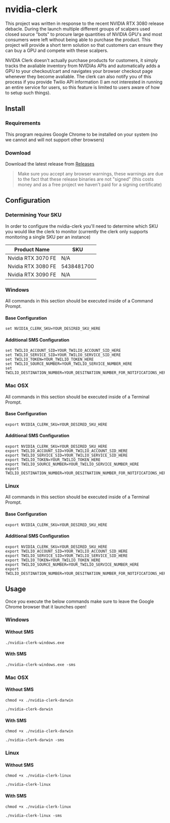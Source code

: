# nvidia-clerk

This project was written in response to the recent NVIDIA RTX 3080 release debacle. During the launch multiple different groups of scalpers used
closed source "bots" to procure large quantities of NVIDIA GPU's and most consumers were left without being able to purchase the product. This 
project will provide a short term solution so that customers can ensure they can buy a GPU and compete with these scalpers.

NVIDIA Clerk doesn't actually purchase products for customers, it simply tracks the avaliable inventory from NVIDIAs APIs and automatically adds a GPU
to your checkout/cart and navigates your browser checkout page whenever they become avaliable. The clerk can also notify you of this process if you provide
Twilio API information (I am not interested in running an entire service for users, so this feature is limited to users aware of how to setup
such things).

## Install

### Requirements

This program requires Google Chrome to be installed on your system (no we cannot and will not support other browsers)

### Download

Download the latest release from [Releases](https://github.com/ianmarmour/nvidia-clerk/releases/latest) 
> Make sure you accept any browser warnings, these warnings are due to the fact that these release binaries are not "signed" (this costs money and as a free project
we haven't paid for a signing certificate)

## Configuration

### Determining Your SKU

In order to configure the nvidia-clerk you'll need to determine which SKU you would like the clerk to monitor (currently the clerk only supports monitoring a
single SKU per an instance)

| Product Name | SKU |
|---|---|
| Nvidia RTX 3070 FE  | N/A |
| Nvidia RTX 3080 FE  | 5438481700 |
| Nvidia RTX 3090 FE  | N/A |


### Windows

All commands in this section should be executed inside of a Command Prompt.

#### Base Configuration
```
set NVIDIA_CLERK_SKU=YOUR_DESIRED_SKU_HERE
```

#### Additional SMS Configuration
```
set TWILIO_ACCOUNT_SID=YOUR_TWILIO_ACCOUNT_SID_HERE
set TWILIO_SERVICE_SID=YOUR_TWILIO_SERVICE_SID_HERE
set TWILIO_TOKEN=YOUR_TWILIO_TOKEN_HERE
set TWILIO_SOURCE_NUMBER=YOUR_TWILIO_SERVICE_NUMBER_HERE
set TWILIO_DESTINATION_NUMBER=YOUR_DESITNATION_NUMBER_FOR_NOTIFICATIONS_HERE
```

### Mac OSX

All commands in this section should be executed inside of a Terminal Prompt.

#### Base Configuration
```
export NVIDIA_CLERK_SKU=YOUR_DESIRED_SKU_HERE
```

#### Additional SMS Configuration
```
export NVIDIA_CLERK_SKU=YOUR_DESIRED_SKU_HERE
export TWILIO_ACCOUNT_SID=YOUR_TWILIO_ACCOUNT_SID_HERE
export TWILIO_SERVICE_SID=YOUR_TWILIO_SERVICE_SID_HERE
export TWILIO_TOKEN=YOUR_TWILIO_TOKEN_HERE
export TWILIO_SOURCE_NUMBER=YOUR_TWILIO_SERVICE_NUMBER_HERE
export TWILIO_DESTINATION_NUMBER=YOUR_DESITNATION_NUMBER_FOR_NOTIFICATIONS_HERE
```

### Linux

All commands in this section should be executed inside of a Terminal Prompt.

#### Base Configuration
```
export NVIDIA_CLERK_SKU=YOUR_DESIRED_SKU_HERE
```

#### Additional SMS Configuration
```
export NVIDIA_CLERK_SKU=YOUR_DESIRED_SKU_HERE
export TWILIO_ACCOUNT_SID=YOUR_TWILIO_ACCOUNT_SID_HERE
export TWILIO_SERVICE_SID=YOUR_TWILIO_SERVICE_SID_HERE
export TWILIO_TOKEN=YOUR_TWILIO_TOKEN_HERE
export TWILIO_SOURCE_NUMBER=YOUR_TWILIO_SERVICE_NUMBER_HERE
export TWILIO_DESTINATION_NUMBER=YOUR_DESITNATION_NUMBER_FOR_NOTIFICATIONS_HERE
```


## Usage

Once you execute the below commands make sure to leave the Google Chrome browser that it launches open!

### Windows

#### Without SMS
```
./nvidia-clerk-windows.exe
```

#### With SMS
```
./nvidia-clerk-windows.exe -sms
```

### Mac OSX

#### Without SMS
```
chmod +x ./nvidia-clerk-darwin

./nvidia-clerk-darwin
```

#### With SMS
```
chmod +x ./nvidia-clerk-darwin

./nvidia-clerk-darwin -sms
```

### Linux

#### Without SMS
```
chmod +x ./nvidia-clerk-linux

./nvidia-clerk-linux
```

#### With SMS
```
chmod +x ./nvidia-clerk-linux

./nvidia-clerk-linux -sms
```
